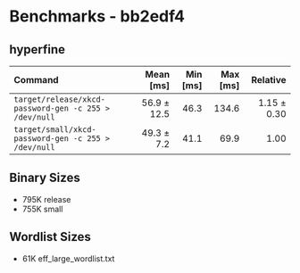 # Benchmarks - bb2edf4

## hyperfine

| Command | Mean [ms] | Min [ms] | Max [ms] | Relative |
|:---|---:|---:|---:|---:|
| `target/release/xkcd-password-gen -c 255 > /dev/null` | 56.9 ± 12.5 | 46.3 | 134.6 | 1.15 ± 0.30 |
| `target/small/xkcd-password-gen -c 255 > /dev/null` | 49.3 ± 7.2 | 41.1 | 69.9 | 1.00 |

## Binary Sizes

- 795K release
- 755K small

## Wordlist Sizes

- 61K eff_large_wordlist.txt
